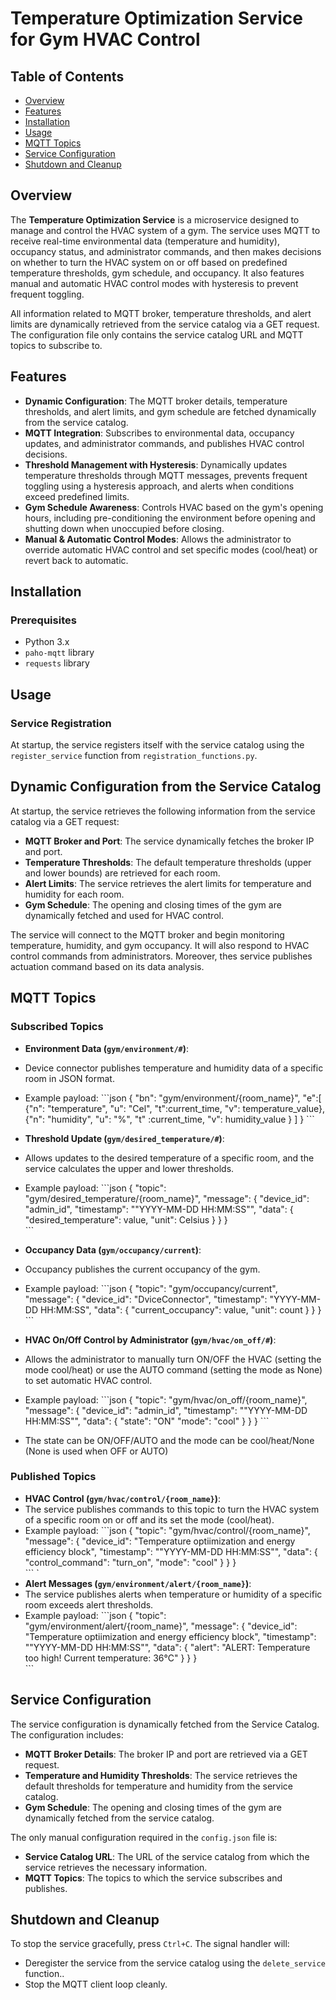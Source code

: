 # Temperature Optimization Service for Gym HVAC Control

## Table of Contents
- [Overview](#overview)
- [Features](#features)
- [Installation](#installation)
- [Usage](#usage)
- [MQTT Topics](#mqtt-topics)
- [Service Configuration](#service-configuration)
- [Shutdown and Cleanup](#shutdown-and-cleanup)


## Overview
The **Temperature Optimization Service** is a microservice designed to manage and control the HVAC system of a gym. The service uses MQTT to receive real-time environmental data (temperature and humidity), occupancy status, and administrator commands, and then makes decisions on whether to turn the HVAC system on or off based on predefined temperature thresholds, gym schedule, and occupancy. It also features manual and automatic HVAC control modes with hysteresis to prevent frequent toggling.

All information related to MQTT broker, temperature thresholds, and alert limits are dynamically retrieved from the service catalog via a GET request. The configuration file only contains the service catalog URL and MQTT topics to subscribe to.

## Features
- **Dynamic Configuration**: The MQTT broker details, temperature thresholds, and alert limits, and gym schedule are fetched dynamically from the service catalog.
- **MQTT Integration**: Subscribes to environmental data, occupancy updates, and administrator commands, and publishes HVAC control decisions.
- **Threshold Management with Hysteresis**: Dynamically updates temperature thresholds through MQTT messages, prevents frequent toggling using a hysteresis approach, and alerts when conditions exceed predefined limits.
- **Gym Schedule Awareness**: Controls HVAC based on the gym's opening hours, including pre-conditioning the environment before opening and shutting down when unoccupied before closing.
- **Manual & Automatic Control Modes**: Allows the administrator to override automatic HVAC control and set specific modes (cool/heat) or revert back to automatic.

## Installation

### Prerequisites
- Python 3.x
- `paho-mqtt` library
- `requests` library

## Usage

### Service Registration
At startup, the service registers itself with the service catalog using the `register_service` function from `registration_functions.py`.

## Dynamic Configuration from the Service Catalog
At startup, the service retrieves the following information from the service catalog via a GET request:
- **MQTT Broker and Port**: The service dynamically fetches the broker IP and port.
- **Temperature Thresholds**: The default temperature thresholds (upper and lower bounds) are retrieved for each room.
- **Alert Limits**: The service retrieves the alert limits for temperature and humidity for each room.
- **Gym Schedule**: The opening and closing times of the gym are dynamically fetched and used for HVAC control.

The service will connect to the MQTT broker and begin monitoring temperature, humidity, and gym occupancy. It will also respond to HVAC control commands from administrators. Moreover, thes service publishes actuation command based on its data analysis.


## MQTT Topics

### Subscribed Topics
- **Environment Data (`gym/environment/#`)**:
- Device connector publishes temperature and humidity data of a specific room in JSON format.
- Example payload:
  \```json
  {
    "bn": "gym/environment/{room_name}",
    "e":[
      {"n": "temperature",
       "u": "Cel",
       "t":current_time,
       "v": temperature_value},
      {"n": "humidity",
       "u": "%",
       "t" :current_time,
       "v": humidity_value
      } 
    ]
  }
  \```

- **Threshold Update (`gym/desired_temperature/#`)**:
- Allows updates to the desired temperature of a specific room, and the service calculates the upper and lower thresholds.
- Example payload:
  \```json
  {
    "topic": "gym/desired_temperature/{room_name}",
    "message": {
      "device_id": "admin_id",
      "timestamp": ""YYYY-MM-DD HH:MM:SS"",
      "data": {
        "desired_temperature": value,
        "unit": Celsius
      }
    }
  }  
  \```

- **Occupancy Data (`gym/occupancy/current`)**:
- Occupancy publishes the current occupancy of the gym.
- Example payload:
  \```json
  {
    "topic": "gym/occupancy/current",
    "message": {
      "device_id": "DviceConnector",
      "timestamp": "YYYY-MM-DD HH:MM:SS",
      "data": {
        "current_occupancy": value,
        "unit": count
      }
    }
  }  
  \```

- **HVAC On/Off Control by Administrator (`gym/hvac/on_off/#`)**:
- Allows the administrator to manually turn ON/OFF the HVAC (setting the mode cool/heat) or use the AUTO command (setting the mode as None) to set automatic HVAC control.
- Example payload:
  \```json
  {
    "topic": "gym/hvac/on_off/{room_name}",
    "message": {
      "device_id": "admin_id",
      "timestamp": ""YYYY-MM-DD HH:MM:SS"",
      "data": {
        "state": "ON"
        "mode": "cool"
      }
    }
  } 
  \```
- The state can be ON/OFF/AUTO and the mode can be cool/heat/None (None is used when OFF or AUTO)

### Published Topics
- **HVAC Control (`gym/hvac/control/{room_name}`)**:
- The service publishes commands to this topic to turn the HVAC system of a specific room on or off and its set the mode (cool/heat).
- Example payload:
  \```json
  {
    "topic": "gym/hvac/control/{room_name}",
    "message": {
      "device_id": "Temperature optiimization and energy efficiency block",
      "timestamp": ""YYYY-MM-DD HH:MM:SS"",
      "data": {
        "control_command": "turn_on",
        "mode": "cool"
      }
    }
  }  
  \```
`
- **Alert Messages (`gym/environment/alert/{room_name}`)**:
- The service publishes alerts when temperature or humidity of a specific room exceeds alert thresholds.
- Example payload:
  \```json
  {
    "topic": "gym/environment/alert/{room_name}",
    "message": {
      "device_id": "Temperature optiimization and energy efficiency block",
      "timestamp": ""YYYY-MM-DD HH:MM:SS"",
      "data": {
        "alert": "ALERT: Temperature too high! Current temperature: 36°C"
      }
    }
  }  
  \```

## Service Configuration
The service configuration is dynamically fetched from the Service Catalog. The configuration includes:
- **MQTT Broker Details**: The broker IP and port are retrieved via a GET request.
- **Temperature and Humidity Thresholds**: The service retrieves the default thresholds for temperature and humidity from the service catalog.
- **Gym Schedule**: The opening and closing times of the gym are dynamically fetched from the service catalog.

The only manual configuration required in the `config.json` file is:
  - **Service Catalog URL**: The URL of the service catalog from which the service retrieves the necessary information.
  - **MQTT Topics**: The topics to which the service subscribes and publishes.

## Shutdown and Cleanup
To stop the service gracefully, press `Ctrl+C`. The signal handler will:
- Deregister the service from the service catalog using the `delete_service` function..
- Stop the MQTT client loop cleanly.

